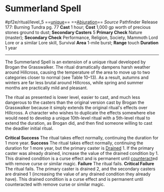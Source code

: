 # Summerland Spell
#pf2e/ritual/level_5
==[unique](../../../../../rules/traits/unique.md)== ==[Abjuration](../../../Traits/Abjuration.md)==
*Source* Pathfinder Release 177: Burning Tundra pg. 77
**Cast** 1 hour; **Cost** 1,000 gp worth of precious stones ground to dust; **Secondary Casters** 5
**Primary Check** Nature (master); **Secondary Check** Performance, Religion, Society, Mammoth Lord Lore or a similar Lore skill, Survival
**Area** 1-mile burst; **Range** touch
**Duration** 1 year

---
The Summerland Spell is an extension of a unique ritual developed by Brogan the Grasswalker. The ritual dramatically dampens harsh weather around Hillcross, causing the temperature of the area to move up to two categories closer to normal (see Table 10–13). As a result, autumns and winters are far less brutal around Hillcross, while spring and summer months are practically mild and pleasant.

The ritual as presented is lower level, easier to cast, and much less dangerous to the casters than the original version cast by Brogan the Grasswalker because it simply extends the original ritual's effects over Hillcross. A character who wishes to duplicate the effects somewhere else would need to develop a unique 10th-level ritual with a 5th-level ritual to extend the duration, as Brogan did, and then find someone willing to cast the deadlier initial ritual.

**Critical Success** The ritual takes effect normally, continuing the duration for 1 more year.
**Success** The ritual takes effect normally, continuing the duration for 1 more year, but the primary caster is [Drained](../../../Conditions/Drained.md) 1. If the primary caster was already drained, increase the value of the drained condition by 1. This drained condition is a curse effect and is permanent until [counteract](../../../Rules/Counteracting.md)ed with remove curse or similar magic.
**Failure** The ritual fails.
**Critical Failure** The ritual fails. The primary caster is drained 2, and the secondary casters are drained 1 (increasing the value of any drained condition they already have). This drained condition is a curse effect and is permanent until counteracted with remove curse or similar magic.